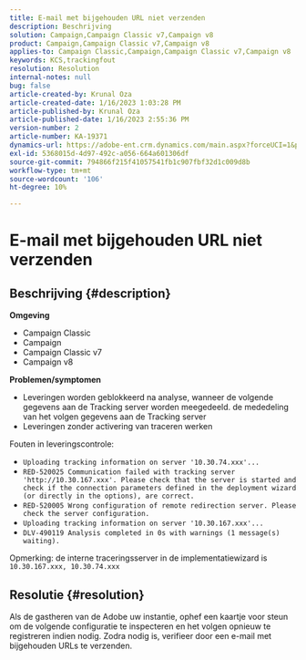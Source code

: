 ```yaml
---
title: E-mail met bijgehouden URL niet verzenden
description: Beschrijving
solution: Campaign,Campaign Classic v7,Campaign v8
product: Campaign,Campaign Classic v7,Campaign v8
applies-to: Campaign Classic,Campaign,Campaign Classic v7,Campaign v8
keywords: KCS,trackingfout
resolution: Resolution
internal-notes: null
bug: false
article-created-by: Krunal Oza
article-created-date: 1/16/2023 1:03:28 PM
article-published-by: Krunal Oza
article-published-date: 1/16/2023 2:55:36 PM
version-number: 2
article-number: KA-19371
dynamics-url: https://adobe-ent.crm.dynamics.com/main.aspx?forceUCI=1&pagetype=entityrecord&etn=knowledgearticle&id=9f67df27-9e95-ed11-aad1-6045bd006793
exl-id: 5368015d-4d97-492c-a056-664a601306df
source-git-commit: 794866f215f41057541fb1c907fbf32d1c009d8b
workflow-type: tm+mt
source-wordcount: '106'
ht-degree: 10%

---
```


# E-mail met bijgehouden URL niet verzenden

## Beschrijving {#description}

<b>Omgeving</b>
- Campaign Classic
- Campaign
- Campaign Classic v7
- Campaign v8



<b>Problemen/symptomen</b>
- Leveringen worden geblokkeerd na analyse, wanneer de volgende gegevens aan de Tracking server worden meegedeeld. de mededeling van het volgen gegevens aan de Tracking server
- Leveringen zonder activering van traceren werken


Fouten in leveringscontrole:

- `Uploading tracking information on server '10.30.74.xxx'...`
- `RED-520025 Communication failed with tracking server 'http://10.30.167.xxx'. Please check that the server is started and check if the connection parameters defined in the deployment wizard (or directly in the options), are correct.`
- `RED-520005 Wrong configuration of remote redirection server. Please check the server configuration.`
- `Uploading tracking information on server '10.30.167.xxx'...`
- `DLV-490119 Analysis completed in 0s with warnings (1 message(s) waiting).`




Opmerking: de interne traceringsserver in de implementatiewizard is `10.30.167.xxx, 10.30.74.xxx`


## Resolutie {#resolution}


Als de gastheren van de Adobe uw instantie, ophef een kaartje voor steun om de volgende configuratie te inspecteren en het volgen opnieuw te registreren indien nodig. Zodra nodig is, verifieer door een e-mail met bijgehouden URLs te verzenden.
